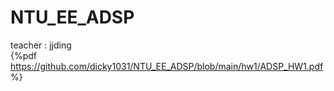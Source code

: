 # NTU_EE_ADSP
teacher : jjding\
{%pdf https://github.com/dicky1031/NTU_EE_ADSP/blob/main/hw1/ADSP_HW1.pdf %}
